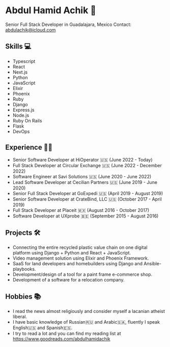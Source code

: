 # Abdul Hamid Achik 🚀
Senior Full Stack Developer in Guadalajara, Mexico
Contact: abdulachik@icloud.com

## Skills 💻
- Typescript
- React
- Next.js
- Python
- JavaScript
- Elixir
- Phoenix
- Ruby
- Django
- Express.js
- Node.js
- Ruby On Rails
- Flask
- DevOps

## Experience 👨‍💼
- Senior Software Developer at HiOperator 🇺🇸 (June 2022 - Today)
- Full Stack Developer at Circular Exchange 🇺🇸 (June 2022 - December 2022)
- Software Engineer at Savi Solutions 🇺🇸 (June 2020 - June 2022)
- Lead Software Developer at Cecilian Partners 🇺🇸 (June 2019 - June 2020)
- Senior Full Stack Developer at GoExpedi 🇺🇸 (April 2019 - August 2019)
- Senior Software Developer at CrateBind, LLC 🇺🇸 (October 2017 - April 2019)
- Full Stack Developer at Placeit 🇲🇽 (August 2016 - October 2017)
- Software Developer at UXprobe 🇧🇪 (September 2015 - August 2016)

## Projects 🛠
- Connecting the entire recycled plastic value chain on one digital platform using Django + Python and React + JavaScript.
- Video management solution using Elixir and Phoenix Framework.
- SaaS for land developers and homebuilders using Django and Ansible-playbooks.
- Development/design of a tool for a paint frame e-commerce shop.
- Development of a software for a relocation company.

## Hobbies 📚
- I read the news almost religiously and consider myself a lacanian atheist liberal.
- I have basic knowledge of Russian🇷🇺 and Arabic🇸🇦, fluently I speak English🇺🇸 and Spanish🇪🇸.
- I try to read a lot and you can find my reading list at https://www.goodreads.com/abdulhamidachik
